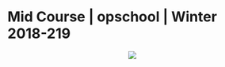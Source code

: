 
# Mid Course | opschool | Winter 2018-219
<p align="center">
    <img src="https://static.wixstatic.com/media/ba2a09_b5ebfce1a107401c81962d1b4eb67b4a~mv2.png/v1/fill/w_214,h_108,al_c,lg_1,q_80/ba2a09_b5ebfce1a107401c81962d1b4eb67b4a~mv2.webp">
</p>
